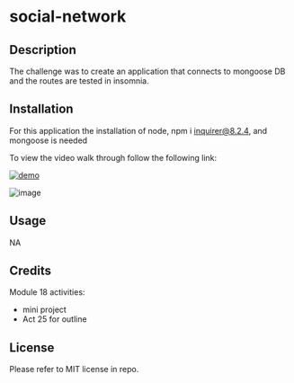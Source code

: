 # social-network

## Description

The challenge was to create an application that connects to mongoose DB and the routes are tested in insomnia. 


## Installation

  For this application the installation of node, npm i inquirer@8.2.4, and mongoose is needed

To view the video walk through follow the following link: 

[![demo](https://img.youtube.com/vi/_Y5tynYk_V0/0.jpg)](https://www.youtube.com/watch?v=_Y5tynYk_V0)



![image](https://user-images.githubusercontent.com/117392154/233876120-46d5378b-6d2b-4f5a-b87c-6caf3a415031.png)

## Usage

NA

## Credits

Module 18 activities:
- mini project
- Act 25 for outline

## License

Please refer to MIT license in repo.
